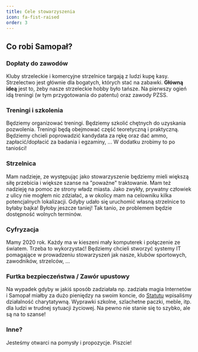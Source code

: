```yaml
---
title: Cele stowarzyszenia
icon: fa-fist-raised
order: 3
---
```


## Co robi Samopał? 

### Dopłaty do zawodów
Kluby strzeleckie i komercyjne strzelnice targają z ludzi kupę kasy. Strzelectwo jest głównie dla bogatych, których stać na zabawki. __Główną ideą__ jest to, żeby nasze strzeleckie hobby było tańsze. Na pierwszy ogień idą treningi (w tym przygotowania do patentu) oraz zawody PZSS.

### Treningi i szkolenia
Będziemy organizować treningi. Będziemy szkolić chętnych do uzyskania pozwolenia. Treningi będą obejmować część teoretyczną i praktyczną. Będziemy chcieli poprowadzić kandydata za rękę oraz dać ammo, zapłacić/dopłacić za badania i egzaminy, ...
W dodatku zrobimy to po taniości!

### Strzelnica
Mam nadzieje, ze występując jako stowarzyszenie będziemy mieli większą siłę przebicia i większe szanse na "poważne" traktowanie. Mam też nadzieję na pomoc ze strony władz miasta. Jako zwykły, prywatny człowiek z ulicy nie mogłem nic zdziałać, a w okolicy mam na celowniku kilka potencjalnych lokalizacji.
Gdyby udało się uruchomić własną strzelnice to byłaby bajka! Byłoby jeszcze taniej! Tak tanio, ze problemem będzie dostępność wolnych terminów.

### Cyfryzacja
Mamy 2020 rok. Każdy ma w kieszeni mały komputerek i połączenie ze światem. Trzeba to wykorzystać!
Będziemy chcieli stworzyć systemy IT pomagające w prowadzeniu stowarzyszeń jak nasze, klubów sportowych, zawodników, strzelców, ...

### Furtka bezpieczeństwa / Zawór upustowy
Na wypadek gdyby w jakiś sposób zadziałała np. zadziała magia Internetów i Samopał miałby za dużo pieniędzy na swoim koncie, do [Statutu](assets/images/STATUT.pdf) wpisaliśmy działalność charytatywną.
Wyprawki szkolne, szlachetne paczki, meble, itp. dla ludzi w trudnej sytuacji życiowej. 
Na pewno nie stanie się to szybko, ale są na to szanse!

### Inne?
Jesteśmy otwarci na pomysły i propozycje. Piszcie!
